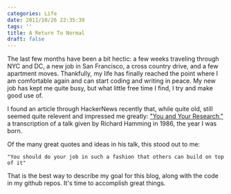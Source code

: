 ```yaml
---
categories: Life
date: 2011/10/26 22:35:39
tags: ''
title: A Return To Normal
draft: false
---
```

The last few months have been a bit hectic: a few weeks traveling through NYC
and DC, a new job in San Francisco, a cross country drive, and a few apartment
moves. Thankfully, my life has finally reached the point where I am comfortable
again and can start coding and writing in peace. My new job has kept me
quite busy, but what little free time I find, I try and make good use of.

I found an article through HackerNews recently that, while quite old, still
seemed quite relevent and impressed me greatly: ["You and Your Research,"][1] a
transcription of a talk given by Richard Hamming in 1986, the year I was born.

Of the many great quotes and ideas in his talk, this stood out to me:

`"You should do your job in such a fashion that others can build on top of it"`

That is the best way to describe my goal for this blog, along with the code in
my github repos. It's time to accomplish great things.

[1]: http://www.paulgraham.com/hamming.html

